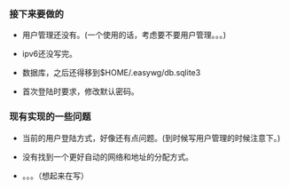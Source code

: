 ### 接下来要做的

- 用户管理还没有。(一个使用的话，考虑要不要用户管理。。。)

- ipv6还没写完。

- 数据库，之后还得移到$HOME/.easywg/db.sqlite3

- 首次登陆时要求，修改默认密码。

### 现有实现的一些问题

- 当前的用户登陆方式，好像还有点问题。(到时候写用户管理的时候注意下。)

- 没有找到一个更好自动的网络和地址的分配方式。

- 。。。（想起来在写）